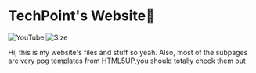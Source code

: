 # TechPoint's Website🎨
![YouTube](https://img.shields.io/youtube/channel/subscribers/UCwhBpx4YeI5UwloKvEYZ5kw?style=social) ![Size](https://img.shields.io/github/repo-size/Tecqh/tecqh.github.io)

Hi, this is my website's files and stuff so yeah. Also, most of the subpages are very pog templates from [HTML5UP](https://html5up.net),you should totally check them out

